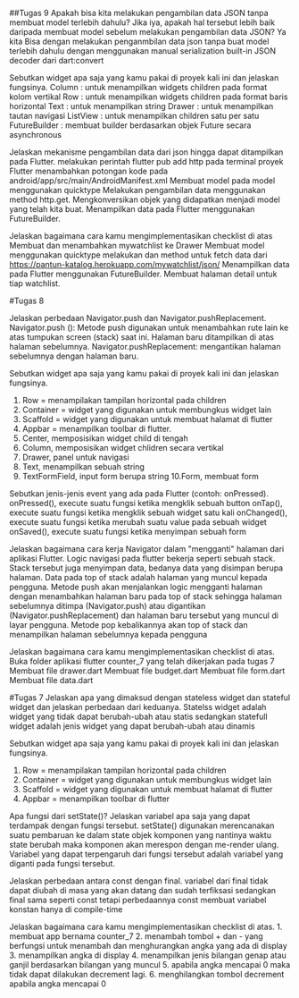 ##Tugas 9
Apakah bisa kita melakukan pengambilan data JSON tanpa membuat model terlebih dahulu? Jika iya, apakah hal tersebut lebih baik daripada membuat model sebelum melakukan pengambilan data JSON?
Ya kita Bisa dengan melakukan penganmbilan data json tanpa buat model terlebih dahulu dengan menggunakan manual serialization built-in JSON decoder dari dart:convert 

Sebutkan widget apa saja yang kamu pakai di proyek kali ini dan jelaskan fungsinya.
Column : untuk  menampilkan widgets children pada format kolom vertikal
Row : untuk menampilkan widgets children pada format baris horizontal
Text :  untuk menampilkan string
Drawer :  untuk menampilkan tautan navigasi
ListView : untuk menampilkan children satu per satu
FutureBuilder : membuat builder berdasarkan objek Future secara asynchronous


Jelaskan mekanisme pengambilan data dari json hingga dapat ditampilkan pada Flutter.
melakukan perintah flutter pub add http pada terminal proyek Flutter 
menambahkan potongan kode <uses-permission android:name="android.permission.INTERNET" /> pada android/app/src/main/AndroidManifest.xml 
Membuat model pada model menggunakan quicktype
Melakukan pengambilan data menggunakan method http.get.
Mengkonversikan objek yang didapatkan menjadi model yang telah kita buat.
Menampilkan data pada Flutter menggunakan FutureBuilder.


Jelaskan bagaimana cara kamu mengimplementasikan checklist di atas
Membuat dan menambahkan mywatchlist ke Drawer 
Membuat model menggunakan quicktype
melakukan dan method untuk fetch data dari https://pantun-katalog.herokuapp.com/mywatchlist/json/ 
Menampilkan data pada Flutter menggunakan FutureBuilder.
Membuat halaman detail untuk tiap watchlist.



#Tugas 8

 Jelaskan perbedaan Navigator.push dan Navigator.pushReplacement.
 Navigator.push (): Metode push digunakan untuk menambahkan rute lain ke atas tumpukan screen (stack) saat ini. Halaman baru ditampilkan di atas halaman sebelumnya.
 Navigator.pushReplacement: mengantikan halaman sebelumnya dengan halaman baru.
 
 Sebutkan widget apa saja yang kamu pakai di proyek kali ini dan jelaskan fungsinya.
   1. Row = menampilakan tampilan horizontal pada children
   2. Container = widget yang digunakan untuk membungkus widget lain 
   3. Scaffold = widget yang digunakan untuk membuat halamat di flutter
   4. Appbar = menampilkan toolbar di flutter.
   5. Center, memposisikan widget child di tengah
   6. Column, memposisikan widget chlidren secara vertikal
   7. Drawer, panel untuk navigasi
   8. Text, menampilkan sebuah string
   9. TextFormField, input form berupa string
   10.Form, membuat form
 
 Sebutkan jenis-jenis event yang ada pada Flutter (contoh: onPressed).
  onPressed(), execute suatu fungsi ketika mengklik sebuah button
  onTap(), execute suatu fungsi ketika mengklik sebuah widget satu kali
  onChanged(), execute suatu fungsi ketika merubah suatu value pada sebuah widget
  onSaved(), execute suatu fungsi ketika menyimpan sebuah form
  
 Jelaskan bagaimana cara kerja Navigator dalam "mengganti" halaman dari aplikasi Flutter.
Logic navigasi pada flutter bekerja seperti sebuah stack. Stack tersebut juga menyimpan data, bedanya data yang disimpan berupa halaman. Data pada top of stack adalah halaman yang muncul kepada pengguna. Metode push akan menjalankan logic mengganti halaman dengan menambahkan halaman baru pada top of stack sehingga halaman sebelumnya ditimpa (Navigator.push) atau digantikan (Navigator.pushReplacement) dan halaman baru tersebut yang muncul di layar pengguna. Metode pop kebalikannya akan top of stack dan menampilkan halaman sebelumnya kepada pengguna
 
 Jelaskan bagaimana cara kamu mengimplementasikan checklist di atas.
 Buka folder aplikasi flutter counter_7 yang telah dikerjakan pada tugas 7
 Membuat file drawer.dart
 Membuat file budget.dart 
 Membuat file form.dart 
 Membuat file data.dart 

#Tugas 7
Jelaskan apa yang dimaksud dengan stateless widget dan stateful widget dan jelaskan perbedaan dari keduanya.
Statelss widget adalah widget yang tidak dapat berubah-ubah atau statis sedangkan statefull widget adalah jenis widget yang dapat berubah-ubah atau dinamis

Sebutkan widget apa saja yang kamu pakai di proyek kali ini dan jelaskan fungsinya.
 1. Row = menampilakan tampilan horizontal pada children
 2. Container = widget yang digunakan untuk membungkus widget lain 
 3. Scaffold = widget yang digunakan untuk membuat halamat di flutter
 4. Appbar = menampilkan toolbar di flutter

Apa fungsi dari setState()? Jelaskan variabel apa saja yang dapat terdampak dengan fungsi tersebut.
setState() digunakan merencanakan suatu pembaruan ke dalam state objek komponen yang nantinya waktu state berubah maka komponen akan merespon dengan me-render ulang. Variabel yang dapat terpengaruh dari fungsi tersebut adalah variabel yang diganti pada fungsi tersebut.

Jelaskan perbedaan antara const dengan final.
variabel dari final tidak dapat diubah di masa yang akan datang dan sudah terfiksasi sedangkan final sama seperti const tetapi perbedaannya const membuat variabel konstan hanya di compile-time  

Jelaskan bagaimana cara kamu mengimplementasikan checklist di atas.
    1. membuat app bernama counter_7
    2. menambah tombol + dan - yang berfungsi untuk menambah dan menghurangkan angka yang ada di display
    3. menampilkan angka di display
    4. menampilkan jenis bilangan genap atau ganjil berdasarkan bilangan yang muncul
    5. apabila angka mencapai 0 maka tidak dapat dilakukan decrement lagi.
    6. menghilangkan tombol decrement apabila angka mencapai 0

